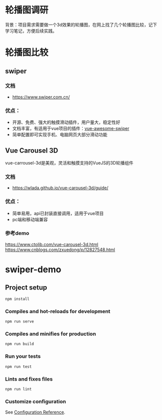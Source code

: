 # 轮播图调研
背景：项目需求需要做一个3d效果的轮播图，在网上找了几个轮播图比较，记下学习笔记，方便后续实践。

# 轮播图比较
## swiper 

### 文档
* https://www.swiper.com.cn/

### 优点：
* 开源、免费、强大的触摸滑动插件，用户量大，稳定性好
* 文档丰富，有适用于vue项目的插件：[vue-awesome-swiper](https://www.npmjs.com/package/vue-awesome-swiper)
* 简单配置即可实现手机、电脑网页大部分滑动功能

##  Vue Carousel 3D
vue-carrousel-3d是美观，灵活和触摸支持的VueJS的3D轮播组件

### 文档
* https://wlada.github.io/vue-carousel-3d/guide/

### 优点：
* 简单易用，api已封装直接调用，适用于vue项目
* pc端和移动端兼容

### 参考demo
https://www.ctolib.com/vue-carousel-3d.html
https://www.cnblogs.com/zxuedong/p/12827548.html





# swiper-demo

## Project setup
```
npm install
```

### Compiles and hot-reloads for development
```
npm run serve
```

### Compiles and minifies for production
```
npm run build
```

### Run your tests
```
npm run test
```

### Lints and fixes files
```
npm run lint
```

### Customize configuration
See [Configuration Reference](https://cli.vuejs.org/config/).
